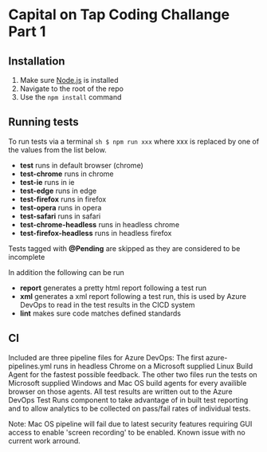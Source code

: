 # Capital on Tap Coding Challange Part 1

## Installation

1. Make sure [Node.js](https://nodejs.org/) is installed
2. Navigate to the root of the repo
3. Use the `npm install` command

## Running tests

To run tests via a terminal ```sh $ npm run xxx``` where xxx is replaced by one of the values from the list below.

- **test** runs in default browser (chrome)
- **test-chrome** runs in chrome
- **test-ie** runs in ie
- **test-edge** runs in edge
- **test-firefox** runs in firefox
- **test-opera** runs in opera
- **test-safari** runs in safari
- **test-chrome-headless** runs in headless chrome
- **test-firefox-headless** runs in headless firefox

Tests tagged with **@Pending** are skipped as they are considered to be incomplete

In addition the following can be run

- **report** generates a pretty html report following a test run
- **xml** generates a xml report following a test run, this is used by Azure DevOps to read in the test results in the CICD system
- **lint** makes sure code matches defined standards

## CI

Included are three pipeline files for Azure DevOps:
The first azure-pipelines.yml runs in headless Chrome on a Microsoft supplied Linux Build Agent for the fastest possible feedback.
The other two files run the tests on Microsoft supplied Windows and Mac OS build agents for every availible browser on those agents.
All test results are written out to the Azure DevOps Test Runs component to take advantage of in built test reporting and to allow analytics to be collected on pass/fail rates of individual tests.

Note: Mac OS pipeline will fail due to latest security features requiring GUI access to enable 'screen recording' to be enabled. Known issue with no current work arround.